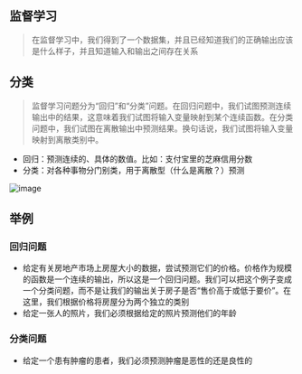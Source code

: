 ## 监督学习
> 在监督学习中，我们得到了一个数据集，并且已经知道我们的正确输出应该是什么样子，并且知道输入和输出之间存在关系
## 分类
> 监督学习问题分为“回归”和“分类”问题。在回归问题中，我们试图预测连续输出中的结果，这意味着我们试图将输入变量映射到某个连续函数。在分类问题中，我们试图在离散输出中预测结果。换句话说，我们试图将输入变量映射到离散类别中。

* 回归：预测连续的、具体的数值。比如：支付宝里的芝麻信用分数
* 分类：对各种事物分门别类，用于离散型（什么是离散？）预测

![image](https://user-images.githubusercontent.com/13389058/144010791-a41f330d-b77e-4bf0-91eb-949899121e52.png)


## 举例
### 回归问题
* 给定有关房地产市场上房屋大小的数据，尝试预测它们的价格。价格作为规模的函数是一个连续的输出，所以这是一个回归问题。我们可以把这个例子变成一个分类问题，而不是让我们的输出关于房子是否“售价高于或低于要价”。在这里，我们根据价格将房屋分为两个独立的类别
* 给定一张人的照片，我们必须根据给定的照片预测他们的年龄
### 分类问题
* 给定一个患有肿瘤的患者，我们必须预测肿瘤是恶性的还是良性的
